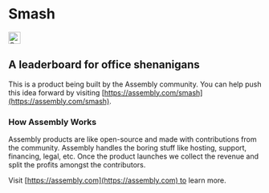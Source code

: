 # Smash

<a href="https://assembly.com/smash/bounties?utm_campaign=assemblage&utm_source=smash&utm_medium=repo_badge"><img src="https://asm-badger.herokuapp.com/smash/badges/tasks.svg" height="24px" alt="Open Tasks" /></a>

## A leaderboard for office shenanigans

This is a product being built by the Assembly community. You can help push this idea forward by visiting [https://assembly.com/smash](https://assembly.com/smash).

### How Assembly Works

Assembly products are like open-source and made with contributions from the community. Assembly handles the boring stuff like hosting, support, financing, legal, etc. Once the product launches we collect the revenue and split the profits amongst the contributors.

Visit [https://assembly.com](https://assembly.com) to learn more.

